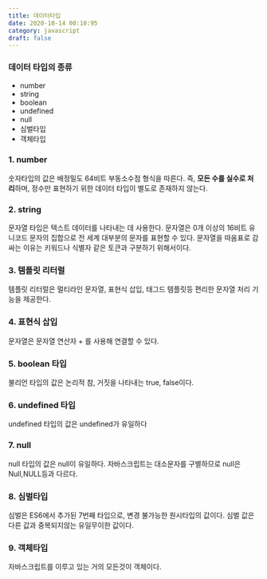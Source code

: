 ```yaml
---
title: 데이터타입
date: 2020-10-14 00:10:95
category: javascript
draft: false
---
```


### 데이터 타입의 종류

- number
- string
- boolean
- undefined
- null
- 심벌타입
- 객체타입

### 1. number

숫자타입의 값은 배정밀도 64비트 부동소수점 형식을 따른다. 즉, **모든 수를 실수로 처리**하며, 정수만 표현하기 위한 데이터 타입이 별도로 존재하지 않는다.

### 2. string

문자열 타입은 텍스트 데이터를 나타내는 데 사용한다. 문자열은 0개 이상의 16비트 유니코드 문자의 집합으로 전 세계 대부분의 문자를 표현할 수 있다.
문자열을 따옴표로 감싸는 이유는 키워드나 식별자 같은 토큰과 구분하기 위해서이다.

### 3. 템플릿 리터럴

템플릿 리터럴은 멀티라인 문자열, 표현식 삽입, 태그드 템플릿등 편리한 문자열 처리 기능을 제공한다.

### 4. 표현식 삽입

문자열은 문자열 연산자 + 를 사용해 연결할 수 있다.

### 5. boolean 타입

불리언 타입의 값은 논리적 참, 거짓을 나타내는 true, false이다.

### 6. undefined 타입

undefined 타입의 값은 undefined가 유일하다

### 7. null

null 타입의 값은 null이 유일하다. 자바스크립트는 대소문자를 구별하므로 null은 Null,NULL등과 다르다.

### 8. 심벌타입

심벌은 ES6에서 추가된 7번째 타입으로, 변경 불가능한 원시타입의 값이다.
심벌 값은 다른 값과 중복되지않는 유일무이한 값이다.

### 9. 객체타입

자바스크립트를 이루고 있는 거의 모든것이 객체이다.
